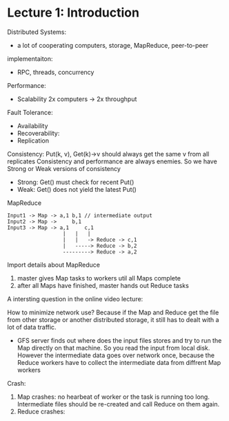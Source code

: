 # Lecture 1: Introduction

Distributed Systems:

-   a lot of cooperating computers, storage, MapReduce, peer-to-peer

implementaiton:

-   RPC, threads, concurrency

Performance:

-   Scalability 2x computers -> 2x throughput

Fault Tolerance:

-   Availability
-   Recoverability:
-   Replication

Consistency: Put(k, v), Get(k)->v should always get the same v from all replicates Consistency and performance are always enemies. So we have Strong or Weak versions of consistency

-   Strong: Get() must check for recent Put()
-   Weak: Get() does not yield the latest Put()

MapReduce

    Input1 -> Map -> a,1 b,1 // intermediate output
    Input2 -> Map ->     b,1
    Input3 -> Map -> a,1     c,1
                      |   |   |
                      |   |   -> Reduce -> c,1
                      |   -----> Reduce -> b,2
                      ---------> Reduce -> a,2

Import details about MapReduce

1.  master gives Map tasks to workers util all Maps complete
2.  after all Maps have finished, master hands out Reduce tasks

A intersting question in the online video lecture:

How to minimize network use? Because if the Map and Reduce get the file from other storage or another distributed storage, it still has to dealt with a lot of data traffic.

-   GFS server finds out where does the input files stores and try to run the Map directly on that machine. So you read the input from local disk. However the intermediate data goes over network once, because the Reduce workers have to collect the intermediate data from diffrent Map workers

Crash:

1.  Map crashes: no hearbeat of worker or the task is running too long. Intermediate files should be re-created and call Reduce on them again.
2.  Reduce crashes:
